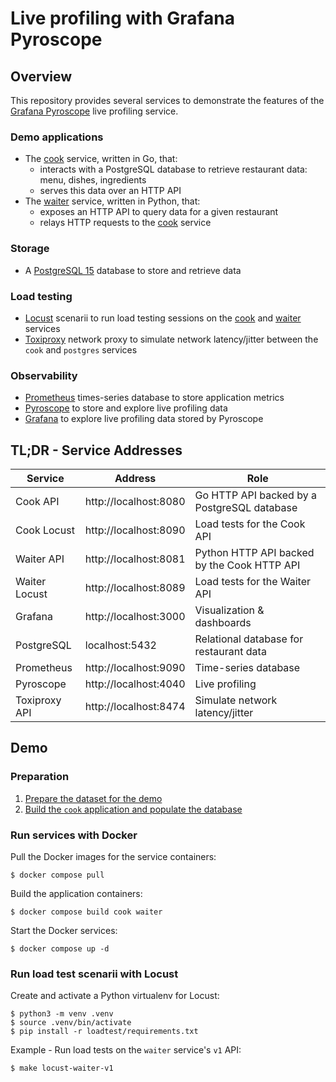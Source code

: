 # Live profiling with Grafana Pyroscope
## Overview

This repository provides several services to demonstrate the features
of the [Grafana Pyroscope](https://grafana.com/oss/pyroscope/) live profiling
service.

### Demo applications
- The [cook](./services/cook/README.md) service, written in Go, that:
    - interacts with a PostgreSQL database to retrieve restaurant data: menu, dishes, ingredients
    - serves this data over an HTTP API
- The [waiter](./services/waiter/README.md) service, written in Python, that:
    - exposes an HTTP API to query data for a given restaurant
    - relays HTTP requests to the [cook](./services/cook/README.md) service

### Storage
- A [PostgreSQL 15](https://www.postgresql.org/docs/15/index.html) database to store and retrieve data

### Load testing
- [Locust](https://locust.io/) scenarii to run load testing sessions on the [cook](./services/cook/README.md)
  and [waiter](./services/waiter/README.md) services
- [Toxiproxy](https://github.com/Shopify/toxiproxy) network proxy to simulate network latency/jitter
  between the `cook` and `postgres` services

### Observability
- [Prometheus](https://prometheus.io/) times-series database to store application metrics
- [Pyroscope](https://grafana.com/oss/pyroscope/) to store and explore live profiling data
- [Grafana](https://grafana.com/oss/) to explore live profiling data stored by Pyroscope


## TL;DR - Service Addresses

| Service       | Address               | Role                                        |
|---------------|-----------------------|---------------------------------------------|
| Cook API      | http://localhost:8080 | Go HTTP API backed by a PostgreSQL database |
| Cook Locust   | http://localhost:8090 | Load tests for the Cook API                 |
| Waiter API    | http://localhost:8081 | Python HTTP API backed by the Cook HTTP API |
| Waiter Locust | http://localhost:8089 | Load tests for the Waiter API               |
| Grafana       | http://localhost:3000 | Visualization & dashboards                  |
| PostgreSQL    | localhost:5432        | Relational database for restaurant data     |
| Prometheus    | http://localhost:9090 | Time-series database                        |
| Pyroscope     | http://localhost:4040 | Live profiling                              |
| Toxiproxy API | http://localhost:8474 | Simulate network latency/jitter             |


## Demo
### Preparation
1. [Prepare the dataset for the demo](./dataset/README.md)
2. [Build the `cook` application and populate the database](./services/cook/README.md)

### Run services with Docker
Pull the Docker images for the service containers:

```shell
$ docker compose pull
```

Build the application containers:

```shell
$ docker compose build cook waiter
```

Start the Docker services:

```shell
$ docker compose up -d
```

### Run load test scenarii with Locust
Create and activate a Python virtualenv for Locust:

```shell
$ python3 -m venv .venv
$ source .venv/bin/activate
$ pip install -r loadtest/requirements.txt
```

Example - Run load tests on the `waiter` service's `v1` API:

```shell
$ make locust-waiter-v1
```
